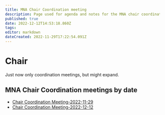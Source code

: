 ```yaml
---
title: MNA Chair Coordination meeting
description: Page used for agenda and notes for the MNA chair coordination meetings
published: true
date: 2022-12-12T14:53:18.860Z
tags: 
editor: markdown
dateCreated: 2022-11-29T17:22:54.091Z
---
```


# Chair
Just now only coordination meetings, but might expand.

## MNA Chair Coordination meetings by date

- [Chair Coordination Meeting-2022-11-29](/group/mpls/2022-11-17/chair-coord-2022-11-29)
- [Chair Coordination Meeting-2022-12-12](/group/mpls/2022-11-17/chair-coord-2022-12-12
)


